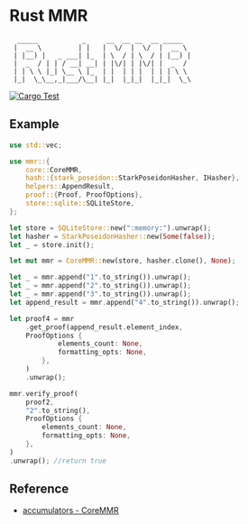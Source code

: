 # Rust MMR

```
  _____           _     __  __ __  __ _____
 |  __ \         | |   |  \/  |  \/  |  __ \
 | |__) |   _ ___| |_  | \  / | \  / | |__) |
 |  _  / | | / __| __| | |\/| | |\/| |  _  /
 | | \ \ |_| \__ \ |_  | |  | | |  | | | \ \
 |_|  \_\__,_|___/\__| |_|  |_|_|  |_|_|  \_\

```

[![Cargo Test](https://github.com/HerodotusDev/rust-mmr/actions/workflows/ci.yml/badge.svg)](https://github.com/HerodotusDev/rust-mmr/actions/workflows/ci.yml)

## Example

```rust
use std::vec;

use mmr::{
    core::CoreMMR,
    hash::{stark_poseidon::StarkPoseidonHasher, IHasher},
    helpers::AppendResult,
    proof::{Proof, ProofOptions},
    store::sqlite::SQLiteStore,
};

let store = SQLiteStore::new(":memory:").unwrap();
let hasher = StarkPoseidonHasher::new(Some(false));
let _ = store.init();

let mut mmr = CoreMMR::new(store, hasher.clone(), None);

let _ = mmr.append("1".to_string()).unwrap();
let _ = mmr.append("2".to_string()).unwrap();
let _ = mmr.append("3".to_string()).unwrap();
let append_result = mmr.append("4".to_string()).unwrap();

let proof4 = mmr
    .get_proof(append_result.element_index,
    ProofOptions {
            elements_count: None,
            formatting_opts: None,
        },
    )
    .unwrap();

mmr.verify_proof(
    proof2,
    "2".to_string(),
    ProofOptions {
        elements_count: None,
        formatting_opts: None,
    },
)
.unwrap(); //return true
```

## Reference

- [accumulators - CoreMMR](https://github.com/HerodotusDev/accumulators)
